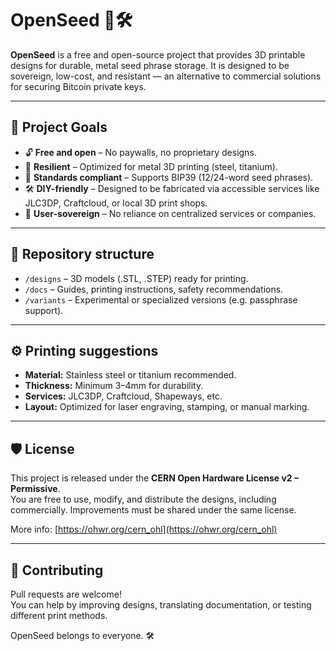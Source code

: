 # OpenSeed 🔐🛠️

**OpenSeed** is a free and open-source project that provides 3D printable designs for durable, metal seed phrase storage. It is designed to be sovereign, low-cost, and resistant — an alternative to commercial solutions for securing Bitcoin private keys.

---

## 🔧 Project Goals

- 🔓 **Free and open** – No paywalls, no proprietary designs.
- 🧱 **Resilient** – Optimized for metal 3D printing (steel, titanium).
- 🧠 **Standards compliant** – Supports BIP39 (12/24-word seed phrases).
- 🛠️ **DIY-friendly** – Designed to be fabricated via accessible services like JLC3DP, Craftcloud, or local 3D print shops.
- 🧍 **User-sovereign** – No reliance on centralized services or companies.

---

## 📂 Repository structure

- `/designs` – 3D models (.STL, .STEP) ready for printing.
- `/docs` – Guides, printing instructions, safety recommendations.
- `/variants` – Experimental or specialized versions (e.g. passphrase support).

---

## ⚙️ Printing suggestions

- **Material:** Stainless steel or titanium recommended.
- **Thickness:** Minimum 3–4mm for durability.
- **Services:** JLC3DP, Craftcloud, Shapeways, etc.
- **Layout:** Optimized for laser engraving, stamping, or manual marking.

---

## 🛡️ License

This project is released under the **CERN Open Hardware License v2 – Permissive**.  
You are free to use, modify, and distribute the designs, including commercially. Improvements must be shared under the same license.

More info: [https://ohwr.org/cern_ohl](https://ohwr.org/cern_ohl)

---

## 🙌 Contributing

Pull requests are welcome!  
You can help by improving designs, translating documentation, or testing different print methods.

OpenSeed belongs to everyone. 🛠️
